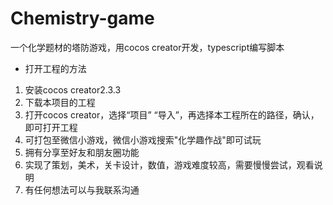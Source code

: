 # Chemistry-game
一个化学题材的塔防游戏，用cocos creator开发，typescript编写脚本

- 打开工程的方法
1. 安装cocos creator2.3.3
2. 下载本项目的工程
3. 打开cocos creator，选择“项目” “导入”，再选择本工程所在的路径，确认，即可打开工程
4. 可打包至微信小游戏，微信小游戏搜索"化学趣作战"即可试玩
5. 拥有分享至好友和朋友圈功能
6. 实现了策划，美术，关卡设计，数值，游戏难度较高，需要慢慢尝试，观看说明
7. 有任何想法可以与我联系沟通


